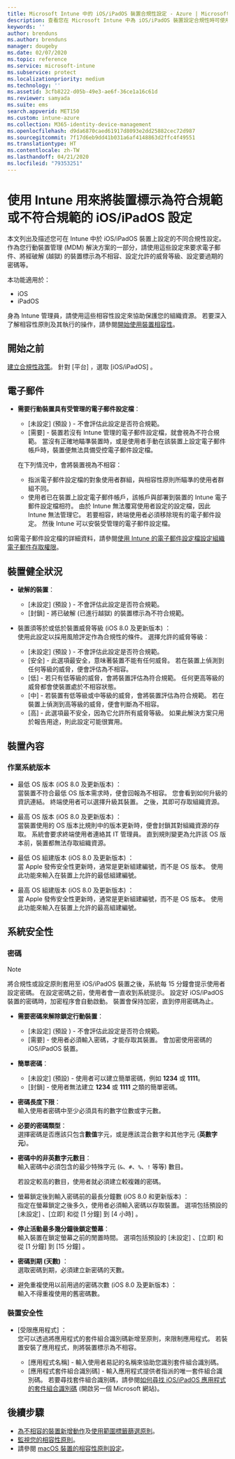 ```yaml
---
title: Microsoft Intune 中的 iOS/iPadOS 裝置合規性設定 - Azure | Microsoft Docs
description: 查看您在 Microsoft Intune 中為 iOS/iPadOS 裝置設定合規性時可使用的所有設定清單。 要求電子郵件、檢查越獄或經破解的裝置、設定所允許的最低及最高作業系統、設定任何密碼限制，包括密碼長度和裝置的非使用狀態、限制應用程式等。
keywords: ''
author: brenduns
ms.author: brenduns
manager: dougeby
ms.date: 02/07/2020
ms.topic: reference
ms.service: microsoft-intune
ms.subservice: protect
ms.localizationpriority: medium
ms.technology: ''
ms.assetid: 3cfb8222-d05b-49e3-ae6f-36ce1a16c61d
ms.reviewer: samyada
ms.suite: ems
search.appverid: MET150
ms.custom: intune-azure
ms.collection: M365-identity-device-management
ms.openlocfilehash: d9da6870caed61917d8093e2dd25882cec72d987
ms.sourcegitcommit: 7f17d6eb9dd41b031a6af4148863d2ffc4f49551
ms.translationtype: HT
ms.contentlocale: zh-TW
ms.lasthandoff: 04/21/2020
ms.locfileid: "79353251"
---
```

# <a name="iosipados-settings-to-mark-devices-as-compliant-or-not-compliant-using-intune"></a>使用 Intune 用來將裝置標示為符合規範或不符合規範的 iOS/iPadOS 設定

本文列出及描述您可在 Intune 中於 iOS/iPadOS 裝置上設定的不同合規性設定。 作為您行動裝置管理 (MDM) 解決方案的一部分，請使用這些設定來要求電子郵件、將經破解 (越獄) 的裝置標示為不相容、設定允許的威脅等級、設定要過期的密碼等。

本功能適用於：

- iOS
- iPadOS

身為 Intune 管理員，請使用這些相容性設定來協助保護您的組織資源。 若要深入了解相容性原則及其執行的操作，請參閱[開始使用裝置相容性](device-compliance-get-started.md)。

## <a name="before-you-begin"></a>開始之前

[建立合規性政策](create-compliance-policy.md#create-the-policy)。 針對 [平台]  ，選取 [iOS/iPadOS]  。

## <a name="email"></a>電子郵件

- **需要行動裝置具有受管理的電子郵件設定檔**：  
  - [未設定]  (預設  ) - 不會評估此設定是否符合規範。
  - [需要]  - 裝置若沒有 Intune 管理的電子郵件設定檔，就會視為不符合規範。 當沒有正確地瞄準裝置時，或是使用者手動在該裝置上設定電子郵件帳戶時，裝置便無法具備受控電子郵件設定檔。

  在下列情況中，會將裝置視為不相容：  
  - 指派電子郵件設定檔的對象使用者群組，與相容性原則所瞄準的使用者群組不同。
  - 使用者已在裝置上設定電子郵件帳戶，該帳戶與部署到裝置的 Intune 電子郵件設定檔相符。 由於 Intune 無法覆寫使用者設定的設定檔，因此 Intune 無法管理它。 若要相容，終端使用者必須移除現有的電子郵件設定。 然後 Intune 可以安裝受管理的電子郵件設定檔。  

如需電子郵件設定檔的詳細資料，請參閱[使用 Intune 的電子郵件設定檔設定組織電子郵件存取權限](../configuration/email-settings-configure.md)。

## <a name="device-health"></a>裝置健全狀況

- **破解的裝置**：  
  - [未設定]  (預設  ) - 不會評估此設定是否符合規範。
  - [封鎖]  - 將已破解 (已進行越獄) 的裝置標示為不符合規範。  

- 裝置須等於或低於裝置威脅等級  (iOS 8.0 及更新版本)  ：  
  使用此設定以採用風險評定作為合規性的條件。 選擇允許的威脅等級：  
  - [未設定]  (預設  ) - 不會評估此設定是否符合規範。
  - [安全]  - 此選項最安全，意味著裝置不能有任何威脅。 若在裝置上偵測到任何等級的威脅，便會評估為不相容。
  - [低]  - 若只有低等級的威脅，會將裝置評估為符合規範。 任何更高等級的威脅都會使裝置處於不相容狀態。
  - [中]  - 若裝置有低等級或中等級的威脅，會將裝置評估為符合規範。 若在裝置上偵測到高等級的威脅，便會判斷為不相容。
  - [高]  - 此選項最不安全，因為它允許所有威脅等級。 如果此解決方案只用於報告用途，則此設定可能很實用。

## <a name="device-properties"></a>裝置內容

### <a name="operating-system-version"></a>作業系統版本  

- 最低 OS 版本  (iOS 8.0 及更新版本)  ：  
  當裝置不符合最低 OS 版本需求時，便會回報為不相容。 您會看到如何升級的資訊連結。 終端使用者可以選擇升級其裝置。 之後，其即可存取組織資源。

- 最高 OS 版本  (iOS 8.0 及更新版本)  ：  
  當裝置使用的 OS 版本比規則中的版本更新時，便會封鎖其對組織資源的存取。 系統會要求終端使用者連絡其 IT 管理員。 直到規則變更為允許該 OS 版本前，裝置都無法存取組織資源。

- 最低 OS 組建版本  (iOS 8.0 及更新版本)  ：  
  當 Apple 發佈安全性更新時，通常是更新組建編號，而不是 OS 版本。 使用此功能來輸入在裝置上允許的最低組建編號。

- 最高 OS 組建版本  (iOS 8.0 及更新版本)  ：  
  當 Apple 發佈安全性更新時，通常是更新組建編號，而不是 OS 版本。 使用此功能來輸入在裝置上允許的最高組建編號。

## <a name="system-security"></a>系統安全性

### <a name="password"></a>密碼

> [!NOTE]
> 將合規性或設定原則套用至 iOS/iPadOS 裝置之後，系統每 15 分鐘會提示使用者設定密碼。 在設定密碼之前，使用者會一直收到系統提示。 設定好 iOS/iPadOS 裝置的密碼時，加密程序會自動啟動。 裝置會保持加密，直到停用密碼為止。

- **需要密碼來解除鎖定行動裝置**：  
  - [未設定]  (預設  ) - 不會評估此設定是否符合規範。  
  - [需要]  - 使用者必須輸入密碼，才能存取其裝置。 會加密使用密碼的 iOS/iPadOS 裝置。

- **簡單密碼**：  
  - [未設定]  (預設)  - 使用者可以建立簡單密碼，例如 **1234** 或 **1111**。
  - [封鎖]  - 使用者無法建立 **1234** 或 **1111** 之類的簡單密碼。 

- **密碼長度下限**：  
  輸入使用者密碼中至少必須具有的數字位數或字元數。  

- **必要的密碼類型**：  
  選擇密碼是否應該只包含**數值**字元，或是應該混合數字和其他字元 (**英數字元**)。

- **密碼中的非英數字元數目**：  
  輸入密碼中必須包含的最少特殊字元 (`&`、`#`、`%`、`!` 等等) 數目。 

  若設定較高的數目，使用者就必須建立較複雜的密碼。

- 螢幕鎖定後到輸入密碼前的最長分鐘數  (iOS 8.0 和更新版本)  ：  
  指定在螢幕鎖定之後多久，使用者必須輸入密碼以存取裝置。 選項包括預設的 [未設定]  、[立即]  和從 [1 分鐘]  到 [4 小時]  。

- **停止活動最多幾分鐘後鎖定螢幕**：  
  輸入裝置在鎖定螢幕之前的閒置時間。 選項包括預設的 [未設定]  、[立即]  和從 [1 分鐘]  到 [15 分鐘]  。

- **密碼到期 (天數)** ：  
  選取密碼到期，必須建立新密碼的天數。 

- 避免重複使用以前用過的密碼次數  (iOS 8.0 及更新版本)  ：   
  輸入不得重複使用的舊密碼數。

### <a name="device-security"></a>裝置安全性

- [受限應用程式]  ：  
  您可以透過將應用程式的套件組合識別碼新增至原則，來限制應用程式。 若裝置安裝了應用程式，則將裝置標示為不相容。

  - [應用程式名稱]  - 輸入使用者易記的名稱來協助您識別套件組合識別碼。
  - [應用程式套件組合識別碼]  - 輸入應用程式提供者指派的唯一套件組合識別碼。 若要尋找套件組合識別碼，請參閱[如何尋找 iOS/iPadOS 應用程式的套件組合識別碼](https://support.microsoft.com/help/4294074/how-to-find-the-bundle-id-for-an-ios-app) (開啟另一個 Microsoft 網站)。  

## <a name="next-steps"></a>後續步驟

- [為不相容的裝置新增動作](actions-for-noncompliance.md)及[使用範圍標籤篩選原則](../fundamentals/scope-tags.md)。
- [監視您的相容性原則](compliance-policy-monitor.md)。
- 請參閱 [macOS 裝置的相容性原則設定](compliance-policy-create-mac-os.md)。
